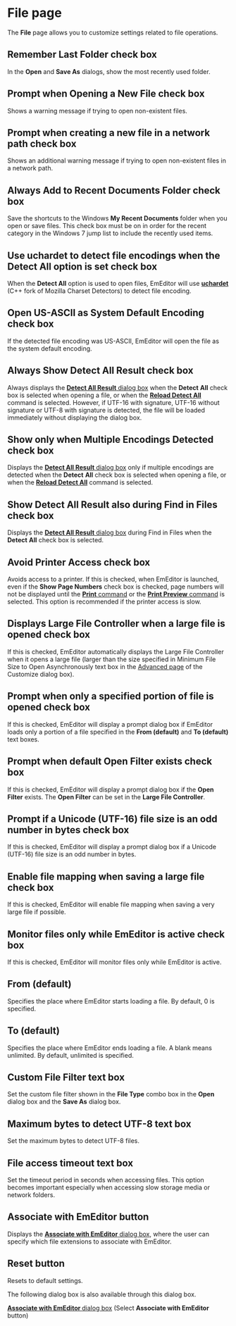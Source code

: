 # File page

The **File** page allows you to customize settings related to file
operations.

## Remember Last Folder check box

In the **Open** and **Save As** dialogs, show the most recently used folder.

## Prompt when Opening a New File check box

Shows a warning message if trying to open non-existent files.

## Prompt when creating a new file in a network path check box

Shows an additional warning message if trying to open non-existent files in a network path.

## Always Add to Recent Documents Folder check box

Save the shortcuts to the Windows **My Recent Documents** folder when you
open or save files. This check box must be on in order for the recent category in the Windows 7 jump list to include the recently used items.

## Use uchardet to detect file encodings when the Detect All option is set check box

When the **Detect All** option is used to open files, EmEditor will use **[uchardet](https://github.com/BYVoid/uchardet)** (C++ fork of Mozilla Charset Detectors) to detect file encoding.

## Open US-ASCII as System Default Encoding check box

If the detected file encoding was US-ASCII, EmEditor will open the file as the system default encoding.

## Always Show Detect All Result check box

Always displays the
[**Detect All Result** dialog box](../../detect_result/index) when the **Detect**
**All** check box is selected when opening a file, or when the **[Reload Detect All](../../../cmd/file/file_reload_detect_all)** command is selected. However, if UTF-16 with
signature, UTF-16 without signature or UTF-8 with signature is detected, the file will be loaded immediately without displaying the dialog box.

## Show only when Multiple Encodings Detected check box

Displays the
[**Detect All Result** dialog box](../../detect_result/index) only if multiple encodings are detected when the **Detect**
**All** check box is selected when opening a file, or when the **[Reload Detect All](../../../cmd/file/file_reload_detect_all)** command is selected.

## Show Detect All Result also during Find in Files check box

Displays the
[**Detect All Result** dialog box](../../detect_result/index) during Find in Files when the **Detect**
**All** check box is selected.

## Avoid Printer Access check box

Avoids access to a printer. If this is checked, when EmEditor is launched, even if the
**Show Page Numbers** check box is checked, page numbers will not be displayed until the
[**Print** command](../../../cmd/file/file_print) or the [**Print Preview** command](../../../cmd/file/print_preview) is selected. This option is recommended if the printer access is slow.

## Displays Large File Controller when a large file is opened check box

If this is checked, EmEditor automatically displays the Large File Controller when it opens a large file (larger than the size specified in Minimum File Size to Open Asynchronously text box in the
[Advanced page](../advanced/index) of the Customize dialog box).

## Prompt when only a specified portion of file is opened check box

If this is checked, EmEditor will display a prompt dialog box if EmEditor loads only a portion of a file specified in the **From (default)** and **To (default)** text boxes.

## Prompt when default Open Filter exists check box

If this is checked, EmEditor will display a prompt dialog box if the **Open Filter** exists. The **Open Filter** can be set in the **Large File Controller**.

## Prompt if a Unicode (UTF-16) file size is an odd number in bytes check box

If this is checked, EmEditor will display a prompt dialog box if a Unicode (UTF-16) file size is an odd number in bytes.

## Enable file mapping when saving a large file check box

If this is checked, EmEditor will enable file mapping when saving a very large file if possible.

## Monitor files only while EmEditor is active check box

If this is checked, EmEditor will monitor files only while EmEditor is active.

## From (default)

Specifies the place where EmEditor starts loading a file. By default, 0 is specified.

## To (default)

Specifies the place where EmEditor ends loading a file. A blank means unlimited. By default, unlimited is specified.

## Custom File Filter text box

Set the custom file filter shown in the **File Type** combo box in the **Open**
dialog box and the **Save As** dialog box.

## Maximum bytes to detect UTF-8 text box

Set the maximum bytes to detect UTF-8 files.

## File access timeout text box

Set the timeout period in seconds when accessing files. This option becomes important especially when accessing slow storage media or network folders.

## Associate with EmEditor button

Displays the [**Associate with EmEditor** dialog box](../../file_associate/index),
where the user can specify which file extensions to associate with EmEditor.

## Reset button

Resets to default settings.

The following dialog box is also available through this dialog box.

<a href="../../file_associate/index.htm"><b>Associate with EmEditor </b>dialog box</a> (Select **Associate with EmEditor** button)

